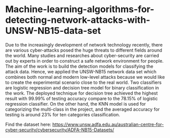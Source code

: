 # Machine-learning-algorithms-for-detecting-network-attacks-with-UNSW-NB15-data-set
 Due to the increasingly development of network technology recently, there are various cyber-attacks posed the huge threats to different fields around the world. Many studies and researches about cyber-security are carried out by experts in order to construct a safe network environment for people. The aim of the work is to build the detection models for classifying the attack data. Hence, we applied the UNSW-NB15 network data set which combines both normal and modern low-level attacks because we would like to create the experimental scenario close to the real world. Two classifiers are logistic regression and decision tree model for binary classification in the work. The deployed technique for decision tree achieved the highest result with 99.99% of testing accuracy compare to the 78.15% of logistic regression classifier. On the other hand, the KNN model is used for categorizing the multi-class in the project, and the averaged accuracy for testing is around 23% for ten categories classification.
 
 Find the dataset here: https://www.unsw.adfa.edu.au/australian-centre-for-cyber-security/cybersecurity/ADFA-NB15-Datasets/
